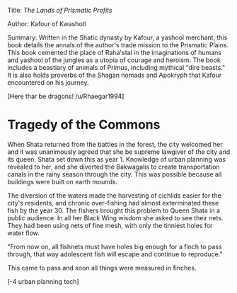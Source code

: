 Title: *The Lands of Prismatic Profits*

Author: Kafour of Kwashotl

Summary: Written in the Shatic dynasty by Kafour, a yashool merchant, this book details the annals of the author's trade mission to the Prismatic Plains. This book cemented the place of Raha'stal in the imaginations of humans and yashool of the jungles as a utopia of courage and heroism. The book includes a beastiary of animals of Primus, including mythical "dire beasts." It is also holds proverbs of the Shagan nomads and Apokryph that Kafour encountered on his journey. 

\[Here thar be dragons! /u/Rhaegar1994\]

# Tragedy of the Commons

When Shata returned from the battles in the forest, the city welcomed her and it was unanimously agreed that she be supreme lawgiver of the city and its queen. Shata set down this as year 1. Knowledge of urban planning was revealed to her, and she diverted the Bakwagalis to create transportation canals in the rainy season through the city. This was possible because all buildings were built on earth mounds. 

The diversion of the waters made the harvesting of cichlids easier for the city's residents, and chronic over-fishing had almost exterminated these fish by the year 30. The fishers brought this problem to Queen Shata in a public audience. In all her Black Wing wisdom she asked to see their nets. They had been using nets of fine mesh, with only the tinniest holes for water flow. 

"From now on, all fishnets must have holes big enough for a finch to pass through, that way adolescent fish will escape and continue to reproduce."

This came to pass and soon all things were measured in finches. 

\[-4 urban planning tech\]